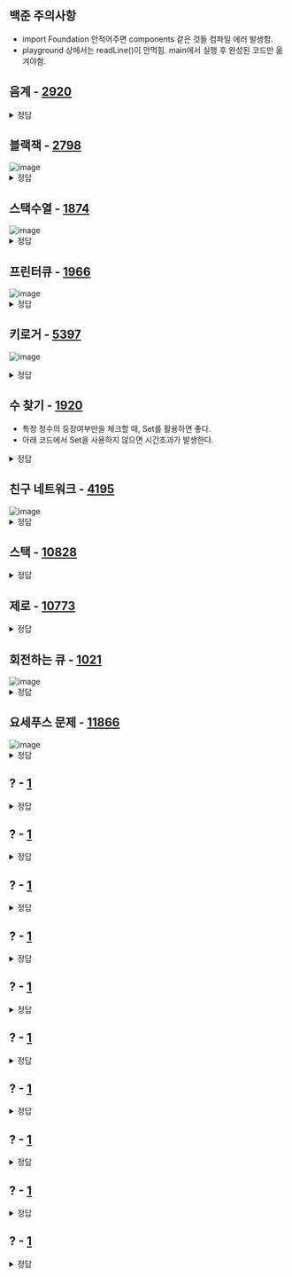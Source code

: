 ##

## 백준 주의사항
- import Foundation 안적어주면 components 같은 것들 컴파일 에러 발생함.
- playground 상에서는 readLine()이 안먹힘. main에서 실행 후 완성된 코드만 옮겨야함.

## 음계 - [2920](https://www.acmicpc.net/problem/2920)        
<details>
  <summary> 정답 </summary>
  <p>

```swift
import UIKit

//https://www.acmicpc.net/problem/2920
//변수 2개를 두고 for문 돌아서 앞에거와 뒤에거를 비교해서 변수를 변경하는 것이 핵심로직
func scale1() {
    print("음계를 입력해주세요.")
    let input = readLine() ?? ""
    var ascending = true
    var descending = true

    let data: [Int] = input.split(separator: " ").map { Int($0) ?? 0 }

    for i in 0..<data.count {
        if i+1 == data.count { break }
        
        if data[i+1] > data[i] {
            descending = false
        } else if data[i+1] < data[i] {
            ascending = false
        }
    }

    if ascending {
        print("ascending")
    } else if descending {
        print("descending")
    } else {
        print("mixed")
    }
}

func scale2() {
    let input = readLine() ?? ""
    let data = input.components(separatedBy: " ")
    
    if data == data.sorted(by: <) {
        print("ascending")
    } else if data == data.sorted(by: >) {
        print("descending")
    } else {
        print("mixed")
    }
}

scale1()
scale2()
```
  </p>
</details>


## 블랙잭 - [2798](https://www.acmicpc.net/problem/2798)        
<img width="" alt="image" src="https://user-images.githubusercontent.com/85085822/201612386-25c8c9c3-d26a-439c-b92a-4573514b658e.png">
<details>
  <summary> 정답 </summary>
  <p>

```swift
import Foundation

let nm = readLine()!.split(separator: " ").map { Int($0) ?? 0 }
let n = nm.first ?? 0
let m = nm.last ?? 0
let data = readLine()!.split(separator: " ").map { Int($0) ?? 0 }

var result = 0
var length = data.count
var count = 0

for i in 0..<length {
    for j in i+1..<length {
        for k in j+1..<length {
            let sum = data[i] + data[j] + data[k]
            if sum <= m {
                result = max(result, sum)
            }
//            print(data[i], data[j], data[k])
        }
    }
}

print(result)
```
  </p>
</details>

## 스택수열 - [1874](https://www.acmicpc.net/problem/1874)       
<img width="" alt="image" src="https://user-images.githubusercontent.com/85085822/201613018-1e53d6b7-2b9e-47a8-83f7-f5a5149d1aca.png">
<details>
  <summary> 정답 </summary>
  <p>

```swift
import Foundation

var n = Int(readLine()!)!
var stack: [Int] = []
var result: [String] = []
var count = 1

(1...n).forEach { _ in
    let input = Int(readLine()!)!
    
    while count <= input {
        stack.append(count)
        count += 1
        result.append("+")
    }
    
    if stack.last ?? 0 == input {
        _ = stack.popLast()
        result.append("-")
    } else {
        print("NO")
        exit(0)
    }
}

result.forEach {
    print($0)
}

```
  </p>
</details>

## 프린터큐 - [1966](https://www.acmicpc.net/problem/1966)        
<img width="" alt="image" src="https://user-images.githubusercontent.com/85085822/201834572-151a720e-3fb7-4953-a0f7-a961c4601b37.png">
<details>
  <summary> 정답 </summary>
  <p>

```swift
import Foundation

let testCaseNumber = readLine()!.components(separatedBy: " ").map { Int($0)! }.first ?? 0

for _ in 1...testCaseNumber {
    let m = readLine()!.components(separatedBy: " ").map { Int($0)! }.last ?? 0
    let queue = readLine()!.components(separatedBy: " ").map { Int($0)! }
    var tQueue: [(idx: Int, priority: Int)] = queue.enumerated().map { ($0, $1)}
    var count = 0
    
    while true {
        if tQueue.first?.priority ?? 0 == tQueue.max(by: { $0.priority < $1.priority })?.priority ?? 0 {
            count += 1
            if tQueue.first?.idx ?? 0 == m {
                print(count)
                break
            } else {
                tQueue.removeFirst()
            }
        } else {
            tQueue.append(tQueue.removeFirst())
        }
    }
}
```
  </p>
</details>

## 키로거 - [5397](https://www.acmicpc.net/problem/5397)      
![image](https://user-images.githubusercontent.com/85085822/201849416-d839ea3f-7db4-45bf-a50b-bd36c323c1ed.png)
<details>
  <summary> 정답 </summary>
  <p>

```swift

import Foundation

let testCaseNumber = readLine()!.split(separator: " ").map { Int($0)!}.first ?? 0

for _ in 1...testCaseNumber {
    let data: [String] = readLine()!.map { String($0) }
    var leftStack: [String] = []
    var rightStack: [String] = []

    data.forEach {
        switch $0 {
        case "<":
            if !leftStack.isEmpty { rightStack.append(leftStack.removeLast()) }
        case ">":
            if !rightStack.isEmpty { leftStack.append(rightStack.removeLast()) }
        case "-":
            if !leftStack.isEmpty { leftStack.removeLast() }
        default:
            leftStack.append($0)
        }
    }
    
    print(leftStack.joined() + rightStack.reversed().joined())
}


//테스트 케이스

//ABC<<D>E<<F>>--
//ADFC

//ab<-c
//cb


//실패한 풀이
//for _ in 1...testCaseNumber {
//
//    var data: [String] = readLine()!.map { String($0) }
//    var stack: [String] = []
//    var cursorIdx = 0
//
//    guard data.contains("<") || data.contains(">") || data.contains("-") else {
//        print(data.joined())
//        exit(0)
//    }
//
//    while !data.isEmpty {
//        let value = data.first ?? ""
//
//        switch value {
//        case "<":
//            if cursorIdx > 0 { cursorIdx -= 1 }
//        case ">":
//               cursorIdx = min(stack.count, cursorIdx + 1)
//        case "-":
//            if cursorIdx > 0 { cursorIdx -= 1 }
//            _ = stack.remove(at: cursorIdx)
//        default:
//            stack.insert(value, at: cursorIdx)
//            cursorIdx = min(stack.count, cursorIdx + 1)
//        }
//
//        data.removeFirst()
//    }
//
//    print(stack.joined())
//}

```
  </p>
</details>





## 수 찾기 - [1920](https://www.acmicpc.net/problem/1920)                  
- 특정 정수의 등장여부만을 체크할 때, Set를 활용하면 좋다.
- 아래 코드에서 Set을 사용하지 않으면 시간초과가 발생한다. 
<details>
  <summary> 정답 </summary>
  <p>

```swift
import Foundation

let n = readLine()!.map { String($0) }.map { Int($0)! }.first ?? 0
let nList = Set(readLine()!.split(separator: " ").map { Int($0)! })
let m = readLine()!.map { String($0) }.map { Int($0)! }.first ?? 0
let mList = readLine()!.split(separator: " ").map { Int($0)! }

mList.forEach {
    if nList.contains($0) {
        print("1")
    } else {
        print("0")
    }
}
```
  </p>
</details>







## 친구 네트워크 - [4195](https://www.acmicpc.net/problem/4195)               
<img width="" alt="image" src="https://user-images.githubusercontent.com/85085822/202444181-0dcdc861-fe72-40ca-b2f2-657fa54cc54e.png">      
<details>
  <summary> 정답 </summary>
  <p>

```swift

import Foundation

let testCaseNumber = Int(readLine()!)!

for _ in 1...testCaseNumber {
    func find(_ x: String) -> String {
        if x == parent[x]! {
            return x
        } else {
            let p = find(parent[x]!)
            parent[x] = p
            return parent[x]!
        }
    }

    func union(_ x: String,_ y: String) {
        let x = find(x)
        let y = find(y)
        
        if x != y {
            parent[y] = x //루트를 바꿔주는 작업
            number[x]! += number[y]! //네트워크 수 증가 작업
        }
    }
    
    let f = Int(readLine()!)!
    var parent: [String: String] = [:]
    var number: [String: Int] = [:]
    
    for _ in 1...f {
        //입력받은 값 가져오기
        let fList = readLine()!.split(separator: " ")
        let left = String(fList[0])
        let right = String(fList[1])
        
        //초기값 할당, 값이 없다면 자신의 루트는 자신으로. 네트워크 값은 1로.
        if parent[left] == nil {
            parent[left] = left
            number[left] = 1
        }
        if parent[right] == nil {
            parent[right] = right
            number[right] = 1
        }
        
        union(left, right) //left를 right의 부모로 만들기
        print(number[find(left)]!)
    }
}

```
  </p>
</details>

## 스택 - [10828](https://www.acmicpc.net/problem/10828)        
<details>
  <summary> 정답 </summary>
  <p>

```swift

import Foundation

let testCaseNumber = Int(readLine()!)!

let stack = Stack()

for _ in 1...testCaseNumber {
    let input = readLine()!.split(separator: " ")
    
    switch input[0] {
    case "push": stack.push(Int(input[1])!)
    case "pop": stack.pop()
    case "size": stack.size()
    case "empty": stack.empty()
    case "top": stack.top()
    default: break
    }
}

class Stack {
    var stack: [Int] = []
    
    func push(_ data: Int) {
        stack.append(data)
    }
    
    func pop() {
        print(stack.popLast() ?? -1)
    }
    
    func size() {
        print(stack.count)
    }
    
    func empty() {
        if stack.isEmpty {
            print("1")
        } else {
            print("0")
        }
    }
    
    func top() {
        print(stack.last ?? -1)
    }
}


```
  </p>
</details>


## 제로 - [10773](https://www.acmicpc.net/problem/10773)        
<details>
  <summary> 정답 </summary>
  <p>

```swift
import Foundation

let testCaseNumber = Int(readLine()!)!
var sum: [Int] = []

for _ in 1...testCaseNumber {
    let input = Int(readLine()!)!
    input == 0 ? _ = sum.popLast() : sum.append(input)
}

print(sum.reduce(0, +))
```
  </p>
</details>

## 회전하는 큐 - [1021](https://www.acmicpc.net/problem/1021)              
<img width="" alt="image" src="https://user-images.githubusercontent.com/85085822/202641758-f5c84ee8-e666-44e6-8df2-5388bb7624c5.png">
<details>
  <summary> 정답 </summary>
  <p>

```swift

import Foundation

class Deque {
    var array: [Int] = []
    
    func enqueue(_ data: Int) {
        array.append(data)
    }
    
    func enqueueFront(_ data: Int) {
        array.insert(data, at: 0)
    }
    
    func dequeue() -> Int? {
        guard !array.isEmpty else { return nil }
        return array.removeFirst()
    }
    
    func dequeueBack() -> Int? {
        guard !array.isEmpty else { return nil }
        return array.removeLast()
    }
}

let nm = readLine()!.split(separator: " ").map { Int($0)! }
let n = nm[0]
let m = nm[1]
let targets = readLine()!.split(separator: " ").map { Int($0)! }
var count = 0
let deque = Deque()

//1...n 까지 순서대로 숫자를 할당
(1...n).forEach { deque.enqueue($0) }

for target in targets {
    let index = deque.array.firstIndex(of: target) ?? 0 //덱에서 타겟의 위치 찾기
    /*
     배열이 짝수개면 [o,o,o,o,x,x] -> o는 왼쪽이 더 빠르고 x는 오른쪽이 더 빠름
     배열이 홀수개면 [o,o,o,x,x] -> o는 왼쪽이 더 빠르고 x는 오른쪽이 더 빠름
     그래서 아래처럼 2로 나누어서 연산한다.
     */
    if index <= (deque.array.count / 2) { //왼쪽으로 돌리는게 더 빠른 경우
        for _ in 0..<index {
            let x = deque.dequeue() ?? 0
            deque.enqueue(x)
            count += 1
        }
    } else { // 오른쪽으로 돌리는게 더 빠른 경우
        for _ in 0..<(deque.array.count - index) {
            let x = deque.dequeueBack() ?? 0
            deque.enqueueFront(x)
            count += 1
        }
    }
    _ = deque.dequeue()
}

print(count)
```
  </p>
</details>

## 요세푸스 문제 - [11866](https://www.acmicpc.net/problem/11866)        
<img width="" alt="image" src="https://user-images.githubusercontent.com/85085822/202648796-0af3200f-3a3d-4601-a30e-960f42b424fd.png">
<details>
  <summary> 정답 </summary>
  <p>

```swift
import Foundation

let nk = readLine()!.split(separator: " ").map { Int($0)! }
let n = nk[0]
let k = nk[1]
var deque: [Int] = (1...n).map { Int($0) }
var result: [Int] = []

while !deque.isEmpty {
    for _ in 1..<k {
        guard !deque.isEmpty else { break }
        deque.append(deque.removeFirst())
    }
    result.append(deque.removeFirst())
}

let str = result.map { String($0) }.joined(separator: ", ")
print("<" + str + ">")
```
  </p>
</details>


## ? - [1](https://www.acmicpc.net/problem/1)        
<details>
  <summary> 정답 </summary>
  <p>

```swift
```
  </p>
</details>

## ? - [1](https://www.acmicpc.net/problem/1)        
<details>
  <summary> 정답 </summary>
  <p>

```swift
```
  </p>
</details>


## ? - [1](https://www.acmicpc.net/problem/1)        
<details>
  <summary> 정답 </summary>
  <p>

```swift
```
  </p>
</details>

## ? - [1](https://www.acmicpc.net/problem/1)        
<details>
  <summary> 정답 </summary>
  <p>

```swift
```
  </p>
</details>


## ? - [1](https://www.acmicpc.net/problem/1)        
<details>
  <summary> 정답 </summary>
  <p>

```swift
```
  </p>
</details>

## ? - [1](https://www.acmicpc.net/problem/1)        
<details>
  <summary> 정답 </summary>
  <p>

```swift
```
  </p>
</details>


## ? - [1](https://www.acmicpc.net/problem/1)        
<details>
  <summary> 정답 </summary>
  <p>

```swift
```
  </p>
</details>

## ? - [1](https://www.acmicpc.net/problem/1)        
<details>
  <summary> 정답 </summary>
  <p>

```swift
```
  </p>
</details>


## ? - [1](https://www.acmicpc.net/problem/1)        
<details>
  <summary> 정답 </summary>
  <p>

```swift
```
  </p>
</details>

## ? - [1](https://www.acmicpc.net/problem/1)        
<details>
  <summary> 정답 </summary>
  <p>

```swift
```
  </p>
</details>




